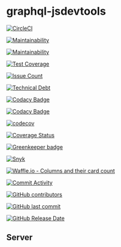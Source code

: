 # graphql-jsdevtools

[![CircleCI](https://circleci.com/gh/jsdevtools/graphql-jsdevtools.svg?style=svg)](https://circleci.com/gh/jsdevtools/graphql-jsdevtools)

[![Maintainability](https://api.codeclimate.com/v1/badges/88df7784430a2cb10832/maintainability)](https://codeclimate.com/github/jsdevtools/graphql-jsdevtools/maintainability)

[![Maintainability](https://api.codeclimate.com/v1/badges/88df7784430a2cb10832/maintainability)](https://img.shields.io/codeclimate/maintainability-percentage/jsdevtools/graphql-jsdevtools.svg)

[![Test Coverage](https://api.codeclimate.com/v1/badges/88df7784430a2cb10832/test_coverage)](https://codeclimate.com/github/jsdevtools/graphql-jsdevtools/test_coverage)

[![Issue Count](https://img.shields.io/codeclimate/issues/jsdevtools/graphql-jsdevtools.svg)](https://codeclimate.com/github/jsdevtools/graphql-jsdevtools/issues)

[![Technical Debt](https://img.shields.io/codeclimate/tech-debt/jsdevtools/graphql-jsdevtools.svg)](https://codeclimate.com/github/jsdevtools/graphql-jsdevtools)

[![Codacy Badge](https://api.codacy.com/project/badge/Grade/bb9c8cac7be049fcb3c6eb1307921d35)](https://www.codacy.com/app/jsdevtools/graphql-jsdevtools?utm_source=github.com&amp;utm_medium=referral&amp;utm_content=jsdevtools/graphql-jsdevtools&amp;utm_campaign=Badge_Grade)

[![Codacy Badge](https://api.codacy.com/project/badge/Coverage/bb9c8cac7be049fcb3c6eb1307921d35)](https://www.codacy.com/app/jsdevtools/graphql-jsdevtools?utm_source=github.com&utm_medium=referral&utm_content=jsdevtools/graphql-jsdevtools&utm_campaign=Badge_Coverage)

[![codecov](https://codecov.io/gh/jsdevtools/graphql-jsdevtools/branch/develop/graph/badge.svg)](https://codecov.io/gh/jsdevtools/graphql-jsdevtools)

[![Coverage Status](https://coveralls.io/repos/github/jsdevtools/graphql-jsdevtools/badge.svg)](https://coveralls.io/github/jsdevtools/graphql-jsdevtools)

[![Greenkeeper badge](https://badges.greenkeeper.io/jsdevtools/graphql-jsdevtools.svg)](https://greenkeeper.io/)

[![Snyk](https://img.shields.io/snyk/vulnerabilities/github/jsdevtools/graphql-jsdevtools.svg)](https://app.snyk.io/org/jsdevtools/)

[![Waffle.io - Columns and their card count](https://badge.waffle.io/jsdevtools/graphql-jsdevtools.svg?columns=all)](https://waffle.io/jsdevtools/graphql-jsdevtools)

[![Commit Activity](https://www.github.com/jsdevtools/graphql-jsdevtools)](https://img.shields.io/github/commit-activity/m/jsdevtools/graphql-jsdevtools.svg)

[![GitHub contributors](https://www.github.com/jsdevtools/graphql-jsdevtools)](https://img.shields.io/github/contributors/jsdevtools/graphql-jsdevtools.svg)

[![GitHub last commit](https://www.github.com/jsdevtools/graphql-jsdevtools)](https://img.shields.io/github/last-commit/jsdevtools/graphql-jsdevtools.svg)

[![GitHub Release Date](https://www.github.com/jsdevtools/graphql-jsdevtools)](https://img.shields.io/github/release-date/jsdevtools/graphql.svg)

## Server
